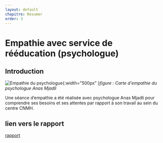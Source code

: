 ```yaml
---
layout: default
chapitre: Resumer
order: 3
---
```


# Empathie avec service de rééducation (psychologue)
## Introduction
![Empathie du psychologue](/besoin/empathie-psychologue/images/carte-empathie-service-de-reeducation-Psychologue-Anas-Mjadli.png){:width="500px" }*figure : Carte d'empathie du psychologue Anas Mjadli*

Une séance d’empathie a été réalisée avec psychologue Anas Mjadli pour comprendre ses besoins et ses attentes par rapport à son travail au sein du centre CNMH.

## lien vers le rapport
[rapport](/besoin/empathie-psychologue/rapport.md)